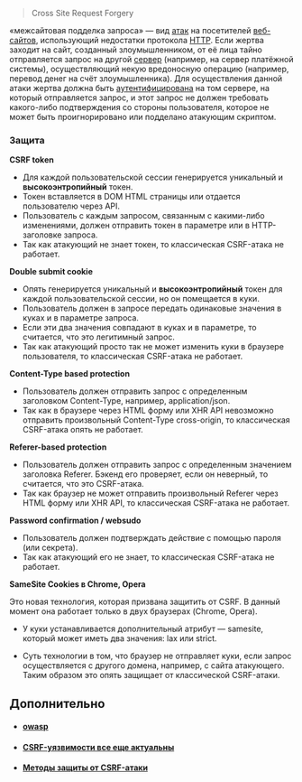 > Cross Site Request Forgery

 «межсайтовая подделка запроса» — вид [атак](https://ru.wikipedia.org/wiki/%D0%A5%D0%B0%D0%BA%D0%B5%D1%80%D1%81%D0%BA%D0%B0%D1%8F_%D0%B0%D1%82%D0%B0%D0%BA%D0%B0) на посетителей [веб-сайтов](https://ru.wikipedia.org/wiki/%D0%92%D0%B5%D0%B1-%D1%81%D0%B0%D0%B9%D1%82), использующий недостатки протокола [HTTP](https://ru.wikipedia.org/wiki/HTTP). Если жертва заходит на сайт, созданный злоумышленником, от её лица тайно отправляется запрос на другой [сервер](https://ru.wikipedia.org/wiki/%D0%A1%D0%B5%D1%80%D0%B2%D0%B5%D1%80_(%D0%BF%D1%80%D0%BE%D0%B3%D1%80%D0%B0%D0%BC%D0%BC%D0%BD%D0%BE%D0%B5_%D0%BE%D0%B1%D0%B5%D1%81%D0%BF%D0%B5%D1%87%D0%B5%D0%BD%D0%B8%D0%B5)) (например, на сервер платёжной системы), осуществляющий некую вредоносную операцию (например, перевод денег на счёт злоумышленника). Для осуществления данной атаки жертва должна быть [аутентифицирована](https://ru.wikipedia.org/wiki/%D0%90%D1%83%D1%82%D0%B5%D0%BD%D1%82%D0%B8%D1%84%D0%B8%D0%BA%D0%B0%D1%86%D0%B8%D1%8F) на том сервере, на который отправляется запрос, и этот запрос не должен требовать какого-либо подтверждения со стороны пользователя, которое не может быть проигнорировано или подделано атакующим скриптом.

### Защита

**CSRF token**

- Для каждой пользовательской сессии генерируется уникальный и **высокоэнтропийный** токен.
- Токен вставляется в DOM HTML страницы или отдается пользователю через API.
- Пользователь с каждым запросом, связанным с какими-либо изменениями, должен отправить токен в параметре или в HTTP-заголовке запроса.
- Так как атакующий не знает токен, то классическая CSRF-атака не работает.

**Double submit cookie**

- Опять генерируется уникальный и **высокоэнтропийный** токен для каждой пользовательской сессии, но он помещается в куки.
- Пользователь должен в запросе передать одинаковые значения в куках и в параметре запроса.
- Если эти два значения совпадают в куках и в параметре, то считается, что это легитимный запрос.
- Так как атакующий просто так не может изменить куки в браузере пользователя, то классическая CSRF-атака не работает.

**Content-Type based protection**

- Пользователь должен отправить запрос с определенным заголовком Content-Type, например, application/json.
- Так как в браузере через HTML форму или XHR API невозможно отправить произвольный Content-Type cross-origin, то классическая CSRF-атака опять не работает.

**Referer-based protection**

- Пользователь должен отправить запрос с определенным значением заголовка Referer. Бэкенд его проверяет, если он неверный, то считается, что это CSRF-атака.
- Так как браузер не может отправить произвольный Referer через HTML форму или XHR API, то классическая CSRF-атака не работает.

**Password confirmation / websudo**

- Пользователь должен подтверждать действие с помощью пароля (или секрета).
- Так как атакующий его не знает, то классическая CSRF-атака не работает.

**SameSite Cookies в Chrome, Opera**

Это новая технология, которая призвана защитить от CSRF. В данный момент она работает только в двух браузерах (Chrome, Opera).

- У куки устанавливается дополнительный атрибут — samesite, который может иметь два значения: lax или strict.
    
- Суть технологии в том, что браузер не отправляет куки, если запрос осуществляется с другого домена, например, с сайта атакующего. Таким образом это опять защищает от классической CSRF-атаки.
    

## Дополнительно
- #### [owasp](https://owasp.org/www-community/attacks/csrf)
- #### [CSRF-уязвимости все еще актуальны](https://habr.com/company/oleg-bunin/blog/412855/)
- #### [Методы защиты от CSRF-атаки](https://habr.com/post/318748/)